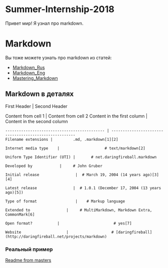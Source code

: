 # Summer-Internship-2018

Привет мир!
Я узнал про markdown.

# Markdown 

Вы тоже можете узнать про markdown из статей: 
* [Markdown_Rus](https://ru.wikipedia.org/wiki/Markdown) 
* [Markdown_Eng](https://en.wikipedia.org/wiki/Markdown) 
* [Mastering_Markdown](https://guides.github.com/features/mastering-markdown/) 
	
## Markdown в деталях 
First Header | Second Header

Content from cell 1 | Content from cell 2
Content in the first column | Content in the second column


```
-------------------------------------------- | ------------------------------------------------------
Filename extensions |         .md, .markdown[1][2]

Internet media type    |                    # text/markdown[2]

Uniform Type Identifier (UTI) |       # net.daringfireball.markdown

Developed by            |     # John Gruber

Initial release                |  # March 19, 2004 (14 years ago)[3][4]

Latest release                |  # 1.0.1 (December 17, 2004 (13 years ago)[5])

Type of format                 |    # Markup language

Extended to                |     # MultiMarkdown, Markdown Extra, CommonMark[6]

Open format?           |                        # yes[7]

Website                    |                   # [daringfireball](http://daringfireball.net/projects/markdown)
```

### Реальный пример 

[Readme from masters](https://github.com/Microsoft/TypeScript/blob/master/README.md)